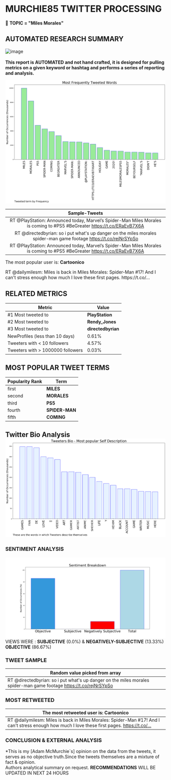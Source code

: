 # MURCHIE85 TWITTER PROCESSING 
&#x1F34E; **TOPIC = "Miles Morales"**

## AUTOMATED RESEARCH SUMMARY

![image](https://marketingplatform.google.com/about/static/images/gmp/analytics-smb-benefit.jpg)
<br></br>
<b> This report is AUTOMATED and not hand crafted, it is designed for pulling metrics on a given keyword or hashtag and performs a series of reporting and analysis.</b>



![image](TWEETS.png)



|                **Sample-Tweets**        |
| :-------------: |
| RT @PlayStation: Announced today, Marvel’s Spider-Man Miles Morales is coming to #PS5 #BeGreater https://t.co/ERaEvB7X6A |
| RT @directedbyrian: so i put what's up danger on the miles morales spider-man game footage https://t.co/rejNrSYpSo |
| RT @PlayStation: Announced today, Marvel’s Spider-Man Miles Morales is coming to #PS5 #BeGreater https://t.co/ERaEvB7X6A |

The most popular user is: **Cartoonico**
<div class="alert alert-block alert-danger"> RT @dailymilesm: Miles is back in Miles Morales: Spider-Man #17! And I can't stress enough how much I love these first pages. https://t.co/…</div>

## RELATED METRICS<br>
| Metric | Value |
| ------------- | ------------- |
| #1 Most tweeted to  | **PlayStation** |
| #2 Most tweeted to  | **Rendy_Jones** |
| #3 Most tweeted to  | **directedbyrian** |
| NewProfiles (less than 10 days) | 0.61%  |
| Tweeters with < 10 followers  | 4.57%|
| Tweeters with > 1000000 followers  | 0.03%  |



## MOST POPULAR TWEET TERMS 


| Popularity Rank  | Term |
| ------------- | ------------- |
| first  | **MILES**  |
| second  | **MORALES**  |
| third  | **PS5** |
| fourth  | **SPIDER-MAN**  |
| fifth  | **COMING**  |


## Twitter Bio Analysis![image](BIO.png)
### SENTIMENT ANALYSIS
![image](sentiment.png)
VIEWS WERE : **SUBJECTIVE**  (0.0%) & **NEGATIVELY-SUBJECTIVE** (13.33%) **OBJECTIVE** (86.67%)

### TWEET SAMPLE 
| Random value picked from array |
| ------------- |
|RT @directedbyrian: so i put what's up danger on the miles morales spider-man game footage https://t.co/rejNrSYpSo |

### MOST RETWEETED 

| The most retweeted user is: **Cartoonico**  |
| ------------- |
| RT @dailymilesm: Miles is back in Miles Morales: Spider-Man #17! And I can't stress enough how much I love these first pages. https://t.co/… |

### CONCLUSION & EXTERNAL ANALYSIS

*This is my [Adam McMurchie`s] opinion on the data from the tweets, it serves as no objective truth.Since the tweets themselves are a mixture of fact & opinion.<br>
Authors analytical summary on request.
**RECOMMENDATIONS** WILL BE UPDATED IN NEXT  24 HOURS <br>